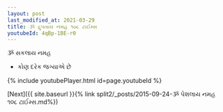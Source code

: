 ```yaml
---
layout: post
last_modified_at: 2021-03-29
title: ૐ દ્રુપતાય નમહ ૧૦૮ ટાઈમ્સ
youtubeId: 4qBp-1BE-r0
---
```

 
 
 ૐ સકલાય નમહ  
 
 -  કોણ દરેક જગ્યાએ છે 
 
  
 
  
 
 
 
 
 
 


{% include youtubePlayer.html id=page.youtubeId %}
 
[Next]({{ site.baseurl }}{% link  split2/_posts/2015-09-24-ૐ પેશલાય નમહ ૧૦૮ ટાઈમ્સ.md%})
 
